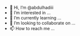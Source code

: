 - 👋 Hi, I’m @abdulhadiii
- 👀 I’m interested in ...
- 🌱 I’m currently learning ...
- 💞️ I’m looking to collaborate on ...
- 📫 How to reach me ...

<!---
abdulhadiii/abdulhadiii is a ✨ special ✨ repository because its `README.md` (this file) appears on your GitHub profile.
You can click the Preview link to take a look at your changes.
--->
